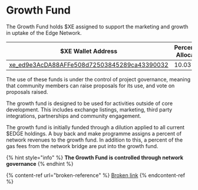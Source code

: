 # Growth Fund

The Growth Fund holds $XE assigned to support the marketing and growth in uptake of the Edge Network.

| $XE Wallet Address                                                                                                   | Percentage Allocation |
| -------------------------------------------------------------------------------------------------------------------- | --------------------- |
| [xe_ed9e3AcDA88AFFe508d72503845289ca43390032](https://xe.network/wallet/xe_ed9e3AcDA88AFFe508d72503845289ca43390032) | 10.03%                |

The use of these funds is under the control of project governance, meaning that community members can raise proposals for its use, and vote on proposals raised.

The growth fund is designed to be used for activities outside of core development. This includes exchange listings, marketing, third party integrations, partnerships and community engagement.

The growth fund is initially funded through a dilution applied to all current $EDGE holdings. A buy back and make programme assigns a percent of network revenues to the growth fund. In addition to this, a  percent of the gas fees from the network bridge are put into the growth fund.

{% hint style="info" %}
**The Growth Fund is controlled through network governance**
{% endhint %}

{% content-ref url="broken-reference" %}
[Broken link](broken-reference)
{% endcontent-ref %}
